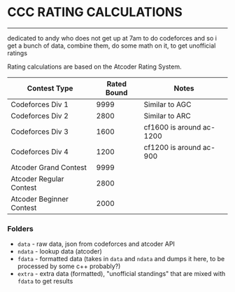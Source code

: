 # CCC RATING CALCULATIONS
---
dedicated to andy who does not get up at 7am to do codeforces
and so i get a bunch of data, combine them, do some math on it, to get unofficial ratings

Rating calculations are based on the Atcoder Rating System.

| Contest Type             | Rated Bound | Notes
| ------------------------ | ----------- | ---- |
| Codeforces Div 1         | 9999 | Similar to AGC     |
| Codeforces Div 2         | 2800 | Similar to ARC     |
| Codeforces Div 3         | 1600 | cf1600 is around ac-1200 |
| Codeforces Div 4         | 1200 | cf1200 is around ac-900  |
| Atcoder Grand Contest    | 9999 | |
| Atcoder Regular Contest  | 2800 | |
| Atcoder Beginner Contest | 2000 | |

### Folders
- `data` - raw data, json from codeforces and atcoder API
- `ndata` - lookup data (atcoder)
- `fdata` - formatted data (takes in `data` and `ndata` and dumps it here, to be processed by some c++ probably?)
- `extra` - extra data (formatted), "unofficial standings" that are mixed with `fdata` to get results